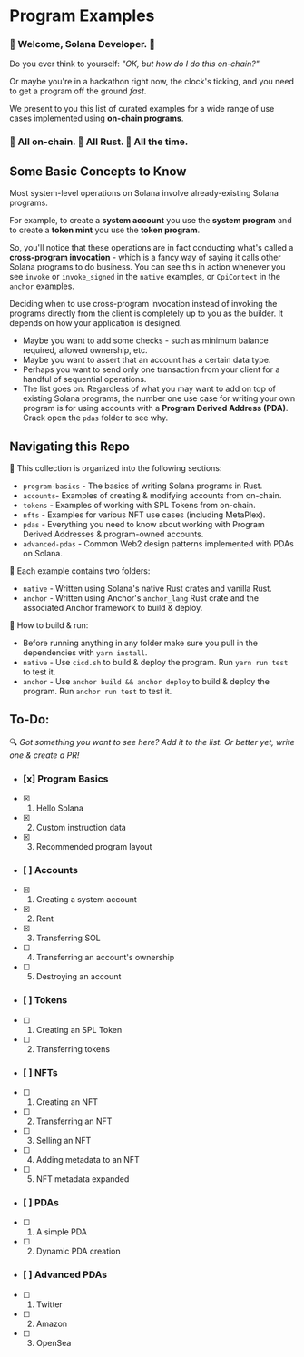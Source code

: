 # Program Examples

### :space_invader: Welcome, Solana Developer. :space_invader:   
   
Do you ever think to yourself: *"OK, but how do I do this on-chain?"*   
   
Or maybe you're in a hackathon right now, the clock's ticking, and you need to get a program off the ground *fast*.   
   
We present to you this list of curated examples for a wide range of use cases implemented using **on-chain programs**.   
   
### :link: All on-chain. :crab: All Rust. :muscle: All the time. 

## Some Basic Concepts to Know
Most system-level operations on Solana involve already-existing Solana programs.   
   
For example, to create a **system account** you use the **system program** and to create a **token mint** you use the **token program**.   
   
So, you'll notice that these operations are in fact conducting what's called a **cross-program invocation** - which is a fancy way of saying it calls other Solana programs to do business. You can see this in action whenever you see `invoke` or `invoke_signed` in the `native` examples, or `CpiContext` in the `anchor` examples.   
   
Deciding when to use cross-program invocation instead of invoking the programs directly from the client is completely up to you as the builder. It depends on how your application is designed.
- Maybe you want to add some checks - such as minimum balance required, allowed ownership, etc.
- Maybe you want to assert that an account has a certain data type.
- Perhaps you want to send only one transaction from your client for a handful of sequential operations.
- The list goes on.
Regardless of what you may want to add on top of existing Solana programs, the number one use case for writing your own program is for using accounts with a **Program Derived Address (PDA)**. Crack open the `pdas` folder to see why.

## Navigating this Repo

:blue_book: This collection is organized into the following sections:
- `program-basics` - The basics of writing Solana programs in Rust.
- `accounts`- Examples of creating & modifying accounts from on-chain.
- `tokens` - Examples of working with SPL Tokens from on-chain.
- `nfts` - Examples for various NFT use cases (including MetaPlex).
- `pdas` - Everything you need to know about working with Program Derived Addresses & program-owned accounts.
- `advanced-pdas` - Common Web2 design patterns implemented with PDAs on Solana.

:file_folder: Each example contains two folders:
- `native` - Written using Solana's native Rust crates and vanilla Rust.
- `anchor` - Written using Anchor's `anchor_lang` Rust crate and the associated Anchor framework to build & deploy.

:wrench: How to build & run:
- Before running anything in any folder make sure you pull in the dependencies with `yarn install`.
- `native` - Use `cicd.sh` to build & deploy the program. Run `yarn run test` to test it.
- `anchor` - Use `anchor build && anchor deploy` to build & deploy the program. Run `anchor run test` to test it.

## To-Do:
:mag: *Got something you want to see here? Add it to the list. Or better yet, write one & create a PR!*
- ### [x] Program Basics
- [x] 1. Hello Solana
- [x] 2. Custom instruction data
- [x] 3. Recommended program layout
- ### [ ] Accounts
- [x] 1. Creating a system account
- [x] 2. Rent
- [x] 3. Transferring SOL
- [ ] 4. Transferring an account's ownership
- [ ] 5. Destroying an account
- ### [ ] Tokens
- [ ] 1. Creating an SPL Token
- [ ] 2. Transferring tokens
- ### [ ] NFTs
- [ ] 1. Creating an NFT
- [ ] 2. Transferring an NFT
- [ ] 3. Selling an NFT
- [ ] 4. Adding metadata to an NFT
- [ ] 5. NFT metadata expanded
- ### [ ] PDAs
- [ ] 1. A simple PDA
- [ ] 2. Dynamic PDA creation
- ### [ ] Advanced PDAs
- [ ] 1. Twitter
- [ ] 2. Amazon
- [ ] 3. OpenSea
